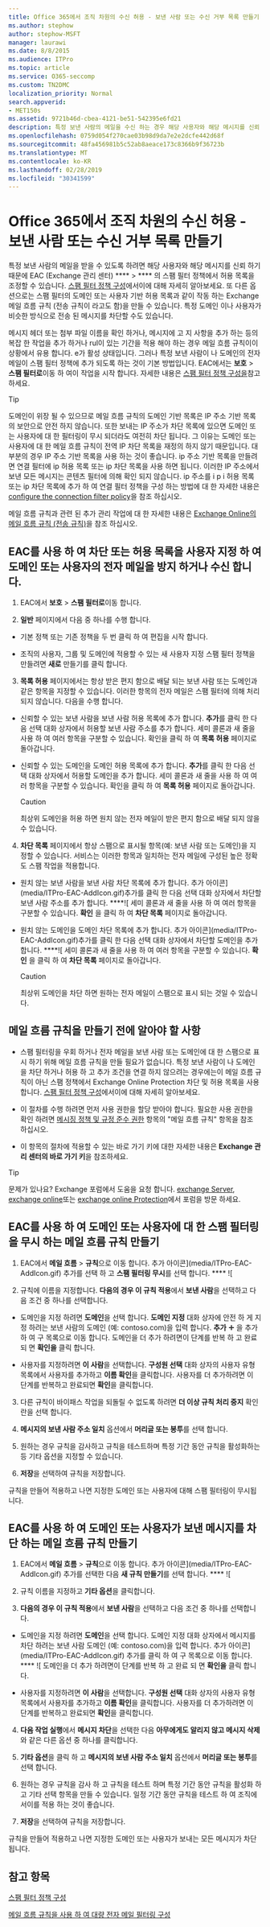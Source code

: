 ```yaml
---
title: Office 365에서 조직 차원의 수신 허용 - 보낸 사람 또는 수신 거부 목록 만들기
ms.author: stephow
author: stephow-MSFT
manager: laurawi
ms.date: 8/8/2015
ms.audience: ITPro
ms.topic: article
ms.service: O365-seccomp
ms.custom: TN2DMC
localization_priority: Normal
search.appverid:
- MET150s
ms.assetid: 9721b46d-cbea-4121-be51-542395e6fd21
description: 특정 보낸 사람의 메일을 수신 하는 경우 해당 사용자와 해당 메시지를 신뢰 하기 때문에 Exchange 관리 센터의 스팸 필터 정책에서 허용 목록을 조정할 수 있습니다.
ms.openlocfilehash: 0759d054f270cae03b98d9da7e2e2dcfe442d68f
ms.sourcegitcommit: 48fa456981b5c52ab8aeace173c8366b9f36723b
ms.translationtype: MT
ms.contentlocale: ko-KR
ms.lasthandoff: 02/28/2019
ms.locfileid: "30341599"
---
```

# <a name="create-organization-wide-safe-sender-or-blocked-sender-lists-in-office-365"></a>Office 365에서 조직 차원의 수신 허용 - 보낸 사람 또는 수신 거부 목록 만들기
  
특정 보낸 사람의 메일을 받을 수 있도록 하려면 해당 사용자와 해당 메시지를 신뢰 하기 때문에 EAC (Exchange 관리 센터) **** \> **** 의 스팸 필터 정책에서 허용 목록을 조정할 수 있습니다. [스팸 필터 정책 구성](configure-your-spam-filter-policies.md)에서이에 대해 자세히 알아보세요. 또 다른 옵션으로는 스팸 필터의 도메인 또는 사용자 기반 허용 목록과 같이 작동 하는 Exchange 메일 흐름 규칙 (전송 규칙이 라고도 함)을 만들 수 있습니다. 특정 도메인 이나 사용자가 비슷한 방식으로 전송 된 메시지를 차단할 수도 있습니다.
  
메시지 헤더 또는 첨부 파일 이름을 확인 하거나, 메시지에 고 지 사항을 추가 하는 등의 복잡 한 작업을 추가 하거나 rul이 있는 기간을 적용 해야 하는 경우 메일 흐름 규칙이이 상황에서 유용 합니다. e가 활성 상태입니다. 그러나 특정 보낸 사람이 나 도메인의 전자 메일이 스팸 필터 정책에 추가 되도록 하는 것이 기본 방법입니다. EAC에서는 **보호** \> **스팸 필터로**이동 하 여이 작업을 시작 합니다. 자세한 내용은 [스팸 필터 정책 구성을](configure-your-spam-filter-policies.md)참고 하세요.
  
> [!TIP]
> 도메인이 위장 될 수 있으므로 메일 흐름 규칙의 도메인 기반 목록은 IP 주소 기반 목록의 보안으로 안전 하지 않습니다. 또한 보내는 IP 주소가 차단 목록에 있으면 도메인 또는 사용자에 대 한 필터링이 무시 되더라도 여전히 차단 됩니다. 그 이유는 도메인 또는 사용자에 대 한 메일 흐름 규칙이 전역 IP 차단 목록을 재정의 하지 않기 때문입니다. 대부분의 경우 IP 주소 기반 목록을 사용 하는 것이 좋습니다. ip 주소 기반 목록을 만들려면 연결 필터에 ip 허용 목록 또는 ip 차단 목록을 사용 하면 됩니다. 이러한 IP 주소에서 보낸 모든 메시지는 콘텐츠 필터에 의해 확인 되지 않습니다. ip 주소를 i p i 허용 목록 또는 ip 차단 목록에 추가 하 여 연결 필터 정책을 구성 하는 방법에 대 한 자세한 내용은 [configure the connection filter policy](configure-the-connection-filter-policy.md)을 참조 하십시오. 
  
메일 흐름 규칙과 관련 된 추가 관리 작업에 대 한 자세한 내용은 [Exchange Online의 메일 흐름 규칙 (전송 규칙)](http://technet.microsoft.com/library/743bd525-0ca2-426d-b76c-b4a052bc8886.aspx)을 참조 하십시오.
  
## <a name="use-the-eac-to-customize-a-block-or-allow-list-to-prevent-or-receive-email-from-a-domain-or-user"></a>EAC를 사용 하 여 차단 또는 허용 목록을 사용자 지정 하 여 도메인 또는 사용자의 전자 메일을 방지 하거나 수신 합니다.

1. EAC에서 **보호** \> **스팸 필터로**이동 합니다. 
    
2. **일반** 페이지에서 다음 중 하나를 수행 합니다. 
    
  - 기본 정책 또는 기존 정책을 두 번 클릭 하 여 편집을 시작 합니다.
    
  - 조직의 사용자, 그룹 및 도메인에 적용할 수 있는 새 사용자 지정 스팸 필터 정책을 만들려면 **새로** 만들기를 클릭 합니다. 
    
3. **목록 허용** 페이지에서는 항상 받은 편지 함으로 배달 되는 보낸 사람 또는 도메인과 같은 항목을 지정할 수 있습니다. 이러한 항목의 전자 메일은 스팸 필터에 의해 처리 되지 않습니다. 다음을 수행 합니다. 
    
  - 신뢰할 수 있는 보낸 사람을 보낸 사람 허용 목록에 추가 합니다. **추가**를 클릭 한 다음 선택 대화 상자에서 허용할 보낸 사람 주소를 추가 합니다. 세미 콜론과 새 줄을 사용 하 여 여러 항목을 구분할 수 있습니다. 확인을 클릭 하 여 **목록 허용** 페이지로 돌아갑니다. 
    
  - 신뢰할 수 있는 도메인을 도메인 허용 목록에 추가 합니다. **추가**를 클릭 한 다음 선택 대화 상자에서 허용할 도메인을 추가 합니다. 세미 콜론과 새 줄을 사용 하 여 여러 항목을 구분할 수 있습니다. 확인을 클릭 하 여 **목록 허용** 페이지로 돌아갑니다. 
    
    > [!CAUTION]
    > 최상위 도메인을 허용 하면 원치 않는 전자 메일이 받은 편지 함으로 배달 되지 않을 수 있습니다. 
  
4. **차단 목록** 페이지에서 항상 스팸으로 표시될 항목(예: 보낸 사람 또는 도메인)을 지정할 수 있습니다. 서비스는 이러한 항목과 일치하는 전자 메일에 구성된 높은 정확도 스팸 작업을 적용합니다. 
    
  - 원치 않는 보낸 사람을 보낸 사람 차단 목록에 추가 합니다. 추가 아이콘](media/ITPro-EAC-AddIcon.gif)추가를 클릭 한 다음 선택 대화 상자에서 차단할 보낸 사람 주소를 추가 합니다. ****![ 세미 콜론과 새 줄을 사용 하 여 여러 항목을 구분할 수 있습니다. **확인** 을 클릭 하 여 **차단 목록** 페이지로 돌아갑니다. 
    
  - 원치 않는 도메인을 도메인 차단 목록에 추가 합니다. 추가 아이콘](media/ITPro-EAC-AddIcon.gif)추가를 클릭 한 다음 선택 대화 상자에서 차단할 도메인을 추가 합니다. ****![ 세미 콜론과 새 줄을 사용 하 여 여러 항목을 구분할 수 있습니다. **확인** 을 클릭 하 여 **차단 목록** 페이지로 돌아갑니다. 
    
    > [!CAUTION]
    > 최상위 도메인을 차단 하면 원하는 전자 메일이 스팸으로 표시 되는 것일 수 있습니다. 
  
## <a name="what-do-you-need-to-know-before-you-begin-creating-a-mail-flow-rule"></a>메일 흐름 규칙을 만들기 전에 알아야 할 사항
    
- 스팸 필터링을 우회 하거나 전자 메일을 보낸 사람 또는 도메인에 대 한 스팸으로 표시 하기 위해 메일 흐름 규칙을 만들 필요가 없습니다. 특정 보낸 사람이 나 도메인을 차단 하거나 허용 하 고 추가 조건을 연결 하지 않으려는 경우에는이 메일 흐름 규칙이 아닌 스팸 정책에서 Exchange Online Protection 차단 및 허용 목록을 사용 합니다. [스팸 필터 정책 구성](configure-your-spam-filter-policies.md)에서이에 대해 자세히 알아보세요.
    
- 이 절차를 수행 하려면 먼저 사용 권한을 할당 받아야 합니다. 필요한 사용 권한을 확인 하려면 [메시징 정책 및 규정 준수 권한](http://technet.microsoft.com/library/ec4d3b9f-b85a-4cb9-95f5-6fc149c3899b.aspx) 항목의 "메일 흐름 규칙" 항목을 참조 하십시오. 
    
- 이 항목의 절차에 적용할 수 있는 바로 가기 키에 대한 자세한 내용은 **Exchange 관리 센터의 바로 가기 키**을 참조하세요.
    
> [!TIP]
> 문제가 있나요? Exchange 포럼에서 도움을 요청 합니다. [exchange Server](https://go.microsoft.com/fwlink/p/?linkId=60612), [exchange online](https://go.microsoft.com/fwlink/p/?linkId=267542)또는 [exchange online Protection](https://go.microsoft.com/fwlink/p/?linkId=285351)에서 포럼을 방문 하세요. 
  
## <a name="use-the-eac-to-create-a-mail-flow-rule-to-bypass-spam-filtering-for-a-domain-or-user"></a>EAC를 사용 하 여 도메인 또는 사용자에 대 한 스팸 필터링을 무시 하는 메일 흐름 규칙 만들기

1. EAC에서 **메일 흐름** \> **규칙**으로 이동 합니다. 추가 아이콘](media/ITPro-EAC-AddIcon.gif) 추가를 선택 하 고 **스팸 필터링 무시**를 선택 합니다. **** ![
    
2. 규칙에 이름을 지정합니다. **다음의 경우 이 규칙 적용**에서 **보낸 사람**을 선택하고 다음 조건 중 하나를 선택합니다. 
    
  - 도메인을 지정 하려면 **도메인**을 선택 합니다. **도메인 지정** 대화 상자에 안전 하 게 지정 하려는 보낸 사람의 도메인 (예: contoso.com)을 입력 합니다. **추가** ![아이콘](media/ITPro-EAC-AddIcon.gif) 을 추가 하 여 구 목록으로 이동 합니다. 도메인을 더 추가 하려면이 단계를 반복 하 고 완료 되 면 **확인을** 클릭 합니다. 
    
  - 사용자를 지정하려면 **이 사람**을 선택합니다. **구성원 선택** 대화 상자의 사용자 유형 목록에서 사용자를 추가하고 **이름 확인**을 클릭합니다. 사용자를 더 추가하려면 이 단계를 반복하고 완료되면 **확인**을 클릭합니다. 
    
3. 다른 규칙이 바이패스 작업을 되돌릴 수 없도록 하려면 **더 이상 규칙 처리 중지** 확인란을 선택 합니다. 
    
4. **메시지의 보낸 사람 주소 일치** 옵션에서 **머리글 또는 봉투**를 선택 합니다.
    
5. 원하는 경우 규칙을 감사하고 규칙을 테스트하며 특정 기간 동안 규칙을 활성화하는 등 기타 옵션을 지정할 수 있습니다.
    
6. **저장**을 선택하여 규칙을 저장합니다. 
    
규칙을 만들어 적용하고 나면 지정한 도메인 또는 사용자에 대해 스팸 필터링이 무시됩니다.
  
## <a name="use-the-eac-to-create-a-mail-flow-rule-that-blocks-messages-sent-from-a-domain-or-user"></a>EAC를 사용 하 여 도메인 또는 사용자가 보낸 메시지를 차단 하는 메일 흐름 규칙 만들기

1. EAC에서 **메일 흐름** \> **규칙**으로 이동 합니다. 추가 아이콘](media/ITPro-EAC-AddIcon.gif) 추가를 선택한 다음 **새 규칙 만들기**를 선택 합니다. **** ![
    
2. 규칙 이름을 지정하고 **기타 옵션**을 클릭합니다. 
    
3. **다음의 경우 이 규칙 적용**에서 **보낸 사람**을 선택하고 다음 조건 중 하나를 선택합니다. 
    
  - 도메인을 지정 하려면 **도메인**을 선택 합니다. 도메인 지정 대화 상자에서 메시지를 차단 하려는 보낸 사람 도메인 (예: contoso.com)을 입력 합니다. 추가 아이콘](media/ITPro-EAC-AddIcon.gif) 추가를 클릭 하 여 구 목록으로 이동 합니다. **** ![ 도메인을 더 추가 하려면이 단계를 반복 하 고 완료 되 면 **확인을** 클릭 합니다. 
    
  - 사용자를 지정하려면 **이 사람**을 선택합니다. **구성원 선택** 대화 상자의 사용자 유형 목록에서 사용자를 추가하고 **이름 확인**을 클릭합니다. 사용자를 더 추가하려면 이 단계를 반복하고 완료되면 **확인**을 클릭합니다. 
    
4. **다음 작업 실행**에서 **메시지 차단**을 선택한 다음 **아무에게도 알리지 않고 메시지 삭제**와 같은 다른 옵션 중 하나를 클릭합니다.
    
5. **기타 옵션**을 클릭 하 고 **메시지의 보낸 사람 주소 일치** 옵션에서 **머리글 또는 봉투**를 선택 합니다.
    
6. 원하는 경우 규칙을 감사 하 고 규칙을 테스트 하며 특정 기간 동안 규칙을 활성화 하 고 기타 선택 항목을 만들 수 있습니다. 일정 기간 동안 규칙을 테스트 하 여 조직에서이를 적용 하는 것이 좋습니다.
    
7. **저장**을 선택하여 규칙을 저장합니다. 
    
규칙을 만들어 적용하고 나면 지정한 도메인 또는 사용자가 보내는 모든 메시지가 차단됩니다.
  
## <a name="see-also"></a>참고 항목

[스팸 필터 정책 구성](configure-your-spam-filter-policies.md)
  
[메일 흐름 규칙을 사용 하 여 대량 전자 메일 필터링 구성](use-transport-rules-to-configure-bulk-email-filtering.md)

